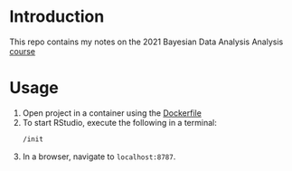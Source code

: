# Introduction
This repo contains my notes on the 2021 Bayesian Data Analysis Analysis [course](https://avehtari.github.io/BDA_course_Aalto/gsu2021.html)

# Usage

1. Open project in a container using the [Dockerfile](./Dockerfile)
2. To start RStudio, execute the following in a terminal:
    ```bash
    /init
    ```
3. In a browser, navigate to `localhost:8787`.

